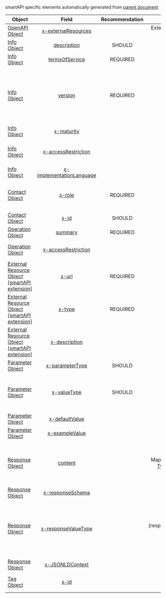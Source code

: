 smartAPI specific elements automatically generated from <a href="https://github.com/SmartAPI/smartAPI-Specification/blob/OpenAPI.next/versions/3.0.0.md">parent document</a>

Object | Field | Recommendation | Datatype | Description
---|:---:|:---:|:---:|---
<a href="https://github.com/SmartAPI/smartAPI-Specification/blob/OpenAPI.next/versions/3.0.0.md#oasObject">OpenAPI Object</a>|<a href="https://github.com/SmartAPI/smartAPI-Specification/blob/OpenAPI.next/versions/3.0.0.md#oasExternalResources">x-externalResources</a>||External Resource Object|A list of external resources pertinent to the API.
<a href="https://github.com/SmartAPI/smartAPI-Specification/blob/OpenAPI.next/versions/3.0.0.md#infoObject">Info Object</a>|<a href="https://github.com/SmartAPI/smartAPI-Specification/blob/OpenAPI.next/versions/3.0.0.md#infoDescription">description</a>|SHOULD| string |See <a href="https://github.com/SmartAPI/smartAPI-Specification/blob/OpenAPI.next/versions/3.0.0.mdfixed-fields-1">above</a>.
<a href="https://github.com/SmartAPI/smartAPI-Specification/blob/OpenAPI.next/versions/3.0.0.md#infoObject">Info Object</a>|<a href="https://github.com/SmartAPI/smartAPI-Specification/blob/OpenAPI.next/versions/3.0.0.md#infoTermsOfService">termsOfService</a>|REQUIRED| URL |See <a href="https://github.com/SmartAPI/smartAPI-Specification/blob/OpenAPI.next/versions/3.0.0.mdfixed-fields-1">above</a>.
<a href="https://github.com/SmartAPI/smartAPI-Specification/blob/OpenAPI.next/versions/3.0.0.md#infoObject">Info Object</a>|<a href="https://github.com/SmartAPI/smartAPI-Specification/blob/OpenAPI.next/versions/3.0.0.md#infoVersion">version</a>|REQUIRED| string |The version of the API definition. Specify API version using <a href="http://semver.org/spec/v2.0.0.html">Semantic Versioning<a/>. The major.minor portion of the semver (for example 3.0) shall designate the feature set. Typically, .patch versions address errors in the API metadata, not the feature set.
<a href="https://github.com/SmartAPI/smartAPI-Specification/blob/OpenAPI.next/versions/3.0.0.md#infoObject">Info Object</a>|<a href="https://github.com/SmartAPI/smartAPI-Specification/blob/OpenAPI.next/versions/3.0.0.md#infoMaturity">x-maturity</a>|| enum |Maturity of the API. Values to use: development, production.
<a href="https://github.com/SmartAPI/smartAPI-Specification/blob/OpenAPI.next/versions/3.0.0.md#infoObject">Info Object</a>|<a href="https://github.com/SmartAPI/smartAPI-Specification/blob/OpenAPI.next/versions/3.0.0.md#infoAccessRestriction">x-accessRestriction</a>|| enum |Indicate whether there are restrictions to using the API. Values to use: none, limited, fee.
<a href="https://github.com/SmartAPI/smartAPI-Specification/blob/OpenAPI.next/versions/3.0.0.md#infoObject">Info Object</a>|<a href="https://github.com/SmartAPI/smartAPI-Specification/blob/OpenAPI.next/versions/3.0.0.md#infoImplementationLanguage">x-implementationLanguage</a>|| string |Language the API was written in.
<a href="https://github.com/SmartAPI/smartAPI-Specification/blob/OpenAPI.next/versions/3.0.0.md#contactObject">Contact Object</a>|<a href="https://github.com/SmartAPI/smartAPI-Specification/blob/OpenAPI.next/versions/3.0.0.md#contactRole">x-role</a>|REQUIRED| enum |Indicate the role of the contact. Values can be: `responsible organization`,`responsible developer`,`contributor`,`support`.
<a href="https://github.com/SmartAPI/smartAPI-Specification/blob/OpenAPI.next/versions/3.0.0.md#contactObject">Contact Object</a>|<a href="https://github.com/SmartAPI/smartAPI-Specification/blob/OpenAPI.next/versions/3.0.0.md#contactId">x-id</a>|SHOULD| string |Provide a unique identifier for the contact.
<a href="https://github.com/SmartAPI/smartAPI-Specification/blob/OpenAPI.next/versions/3.0.0.md#operationObject">Operation Object</a>|<a href="https://github.com/SmartAPI/smartAPI-Specification/blob/OpenAPI.next/versions/3.0.0.md#operationSummary">summary</a>|REQUIRED| string |See <a href="https://github.com/SmartAPI/smartAPI-Specification/blob/OpenAPI.next/versions/3.0.0.mdoperation-object">above.</a>
<a href="https://github.com/SmartAPI/smartAPI-Specification/blob/OpenAPI.next/versions/3.0.0.md#operationObject">Operation Object</a>|<a href="https://github.com/SmartAPI/smartAPI-Specification/blob/OpenAPI.next/versions/3.0.0.md#operationAccessRestriction">x-accessRestriction</a>|| enum |Access restrictions to invoke the operation. values: none, limited, fee.
<a href="https://github.com/SmartAPI/smartAPI-Specification/blob/OpenAPI.next/versions/3.0.0.md#externalResourceObject">External Resource Object [smartAPI extension]</a>|<a href="https://github.com/SmartAPI/smartAPI-Specification/blob/OpenAPI.next/versions/3.0.0.md#externalResourceUrl">x-url</a>|REQUIRED| string |. The URL for the target documentation. Value MUST be in the format of a URL.
<a href="https://github.com/SmartAPI/smartAPI-Specification/blob/OpenAPI.next/versions/3.0.0.md#externalResourceObject">External Resource Object [smartAPI extension]</a>|<a href="https://github.com/SmartAPI/smartAPI-Specification/blob/OpenAPI.next/versions/3.0.0.md#externalResourceType">x-type</a>|REQUIRED| enum |values: `api documentation`, `website`,`developer forum`,`mailing list`,`social media`,`publication` </a>
<a href="https://github.com/SmartAPI/smartAPI-Specification/blob/OpenAPI.next/versions/3.0.0.md#externalResourceObject">External Resource Object [smartAPI extension]</a>|<a href="https://github.com/SmartAPI/smartAPI-Specification/blob/OpenAPI.next/versions/3.0.0.md#externalResourceDescription">x-description</a>|| string |A short description of the target documentation. [CommonMark syntax](http://spec.commonmark.org/) can be used for rich text representation.
<a href="https://github.com/SmartAPI/smartAPI-Specification/blob/OpenAPI.next/versions/3.0.0.md#parameterObject">Parameter Object</a>|<a href="https://github.com/SmartAPI/smartAPI-Specification/blob/OpenAPI.next/versions/3.0.0.md#parameterType">x-parameterType</a>|SHOULD| uri |A concept URI to describe the type of parameter.
<a href="https://github.com/SmartAPI/smartAPI-Specification/blob/OpenAPI.next/versions/3.0.0.md#parameterObject">Parameter Object</a>|<a href="https://github.com/SmartAPI/smartAPI-Specification/blob/OpenAPI.next/versions/3.0.0.md#parameterValueType">x-valueType</a>|SHOULD| [uri] |A list of URIs to define the types of accepted value types. These should be selected from a registry of value types such as identifiers.org.  This attribute is different from
<a href="https://github.com/SmartAPI/smartAPI-Specification/blob/OpenAPI.next/versions/3.0.0.md#parameterObject">Parameter Object</a>|<a href="https://github.com/SmartAPI/smartAPI-Specification/blob/OpenAPI.next/versions/3.0.0.md#parameterDefaultValue">x-defaultValue</a>|| string |Default value.
<a href="https://github.com/SmartAPI/smartAPI-Specification/blob/OpenAPI.next/versions/3.0.0.md#parameterObject">Parameter Object</a>|<a href="https://github.com/SmartAPI/smartAPI-Specification/blob/OpenAPI.next/versions/3.0.0.md#parameterExampleValue">x-exampleValue</a>|| string |Example value.
<a href="https://github.com/SmartAPI/smartAPI-Specification/blob/OpenAPI.next/versions/3.0.0.md#responseObject">Response Object</a>|<a href="https://github.com/SmartAPI/smartAPI-Specification/blob/OpenAPI.next/versions/3.0.0.md#responseContent">content</a>|| Map[string, [Media Type Object](#mediaTypeObject)] |A map containing descriptions of potential response payloads. The key is the media type and the value is used to describe it.The media type definitions should be in compliance with <a href="http://tools.ietf.org/html/rfc6838">RFC6838</a>.
<a href="https://github.com/SmartAPI/smartAPI-Specification/blob/OpenAPI.next/versions/3.0.0.md#responseObject">Response Object</a>|<a href="https://github.com/SmartAPI/smartAPI-Specification/blob/OpenAPI.next/versions/3.0.0.md#responseProfile">x-responseSchema</a>|| URI |Conformance to a particular schema/format.
<a href="https://github.com/SmartAPI/smartAPI-Specification/blob/OpenAPI.next/versions/3.0.0.md#responseObject">Response Object</a>|<a href="https://github.com/SmartAPI/smartAPI-Specification/blob/OpenAPI.next/versions/3.0.0.md#responseDataType">x-responseValueType</a>|| [responseValueType object] |To specify the types of objects in the response. The responseValueType object consists of a required `x-valueType` that should provide URI values to the type of object, and an optional `x-path` to specify to location in the response for that valueType.
<a href="https://github.com/SmartAPI/smartAPI-Specification/blob/OpenAPI.next/versions/3.0.0.md#responseObject">Response Object</a>|<a href="https://github.com/SmartAPI/smartAPI-Specification/blob/OpenAPI.next/versions/3.0.0.md#x-JSONLDContext">x-JSONLDContext</a>|| URI |JSON LD context.
<a href="https://github.com/SmartAPI/smartAPI-Specification/blob/OpenAPI.next/versions/3.0.0.md#tagObject">Tag Object</a>|<a href="https://github.com/SmartAPI/smartAPI-Specification/blob/OpenAPI.next/versions/3.0.0.md#tagName">x-id</a>|| URI |The name of the tag. Recommend that you use URI to specify the concept.
